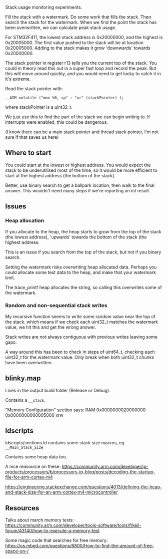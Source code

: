 Stack usage monitoring experiments.

Fill the stack with a watermark. Do some work that fills the stack. Then search the stack for the watermark. When we find the point the stack has been overwritten, we can calculate peak stack usage.

For STM32F411, the lowest stack address is 0x20000000, and the highest is 0x20005000. The first value pushed to the stack will be at location 0x20005000. Adding to the stack makes it grow 'downwards' towards 0x20000000.

The stack pointer in register r13 tells you the current top of the stack. You could in theory read this out in a super fast loop and record the peak. But this will move around quickly, and you would need to get lucky to catch it in it's extreme.

Read the stack pointer with:

`__ASM volatile ("mov %0, sp" : "=r" (stackPointer) );`

where stackPointer is a uint32_t.

We just use this to find the part of the stack we can begin writing to. If interrupts were enabled, this could be dangerous.

(I know there can be a main stack pointer and thread stack pointer, I'm not sure if that saves us here)

## Where to start
You could start at the lowest or highest address. You would expect the stack to be underutilised most of the time, so it would be more efficient to start at the highest address (the bottom of the stack).

Better, use binary search to get a ballpark location, then walk to the final answer. This wouldn't need many steps if we're reporting an int result.

## Issues
### Heap allocation
If you allocate to the heap, the heap starts to grow from the top of the stack (the lowest address), 'upwards' towards the bottom of the stack (the highest address.

This is an issue if you search from the top of the stack, but not if you binary search.

Setting the watermark risks overwriting heap allocated data. Perhaps you could allocate some test data to the heap, and make that your watermark limit.

The trace_printf heap allocates the string, so calling this overwrites some of the watermark.

### Random and non-sequential stack writes
My recursive function seems to write some random value near the top of the stack. which means if we check each uint32_t matches the watermark value, we hit this and get the wrong answer.

Stack writes are not always contiguous with previous writes leaving some gaps.

A way around this has been to check in steps of uint64_t, checking each uint32_t for the watermark value. Only break when both uint32_t chunks have been overwritten.

## blinky.map
Lives in the output build folder (Release or Debug).

Contains a `__stack`.

"Memory Configuration" section says:
RAM              0x0000000020000000 0x0000000000005000 xrw

## ldscripts
ldscripts/sections.ld contains some stack size macros, eg `__Main_Stack_Size`

Contains some heap data too.

A nice reasource on these: https://community.arm.com/developer/ip-products/processors/b/processors-ip-blog/posts/decoding-the-startup-file-for-arm-cortex-m4

https://engineering.stackexchange.com/questions/4013/defining-the-heap-and-stack-size-for-an-arm-cortex-m4-microcontroller

## Resources
Talks about march memory tests: https://community.arm.com/developer/tools-software/tools/f/keil-forum/43140/how-to-execute-a-memory-test

Some magic code that searches for free memory: https://os.mbed.com/questions/6800/How-to-find-the-amount-of-free-space-on-/


